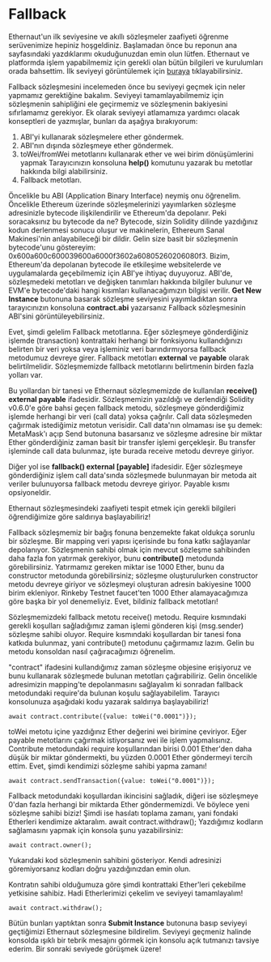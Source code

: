 # Fallback
Ethernaut'un ilk seviyesine ve akıllı sözleşmeler zaafiyeti öğrenme serüvenimize hepiniz hoşgeldiniz. Başlamadan önce bu reponun ana sayfasındaki yazdıklarımı okuduğunuzdan emin olun lütfen. Ethernaut ve platformda işlem yapabilmemiz için gerekli olan bütün bilgileri ve kurulumları orada bahsettim. İlk seviyeyi görüntülemek için [buraya](https://ethernaut.openzeppelin.com/level/0x9CB391dbcD447E645D6Cb55dE6ca23164130D008) tıklayabilirsiniz.

Fallback sözleşmesini incelemeden önce bu seviyeyi geçmek için neler yapmamız gerektiğine bakalım. Seviyeyi tamamlayabilmemiz için sözleşmenin sahipliğini ele geçirmemiz ve sözleşmenin bakiyesini sıfırlamamız gerekiyor. Ek olarak seviyeyi atlamamıza yardımcı olacak konseptleri de yazmışlar, bunları da aşağıya bırakıyorum:

 1. ABI'yi kullanarak sözleşmelere ether göndermek.
 2. ABI'nın dışında sözleşmeye ether göndermek.
 3. toWei/fromWei metotlarını kullanarak ether ve wei birim dönüşümlerini yapmak Tarayıcınızın konsoluna **help()** komutunu yazarak bu metotlar hakkında bilgi alabilirsiniz.
 4. Fallback metotları.

Öncelikle bu ABI (Application Binary Interface) neymiş onu öğrenelim. Öncelikle Ethereum üzerinde sözleşmelerinizi yayımlarken sözleşme adresinizle bytecode ilişkilendirilir ve Ethereum'da depolanır. Peki soracaksınız bu bytecode da ne? Bytecode, sizin Solidity dilinde yazdığınız kodun derlenmesi sonucu oluşur ve makinelerin, Ethereum Sanal Makinesi'nin anlayabileceği bir dildir. Gelin size basit bir sözleşmenin bytecode'unu göstereyim: 0x600a600c600039600a6000f3602a60805260206080f3. Bizim, Ethereum'da depolanan bytecode ile etkileşime websitelerde ve uygulamalarda geçebilmemiz için ABI'ye ihtiyaç duyuyoruz. ABI'de, sözleşmedeki metotları ve değişken tanımları hakkında bilgiler bulunur ve EVM'e bytecode'daki hangi kısımları kullanacağımızın bilgisi verilir. **Get New Instance** butonuna basarak sözleşme seviyesini yayımladıktan sonra tarayıcınızın konsoluna **contract.abi** yazarsanız Fallback sözleşmesinin ABI'sini görüntüleyebilirsiniz.

Evet, şimdi gelelim Fallback metotlarına. Eğer sözleşmeye gönderdiğiniz işlemde (transaction) kontrattaki herhangi bir fonksiyonu kullandığınızı belirten bir veri yoksa veya işleminiz veri barındırmıyorsa fallback metodumuz devreye girer. Fallback metotları **external** ve **payable** olarak belirtilmelidir. Sözleşmemizde fallback metotlarını belirtmenin birden fazla yolları var.

Bu yollardan bir tanesi ve Ethernaut sözleşmemizde de kullanılan **receive() external payable** ifadesidir. Sözleşmemizin yazıldığı ve derlendiği Solidity v0.6.0'e göre bahsi geçen fallback metodu, sözleşmeye gönderdiğimiz işlemde herhangi bir veri (call data) yoksa çağrılır. Call data sözleşmeden çağırmak istediğimiz metotun verisidir. Call data'nın olmaması ise şu demek: MetaMask'ı açıp Send butonuna basarsanız ve sözleşme adresine bir miktar Ether gönderdiğiniz zaman basit bir transfer işlemi gerçekleşir. Bu transfer işleminde call data bulunmaz, işte burada receive metodu devreye giriyor.

Diğer yol ise **fallback() external [payable]** ifadesidir. Eğer sözleşmeye gönderdiğiniz işlem call data'sında sözleşmede bulunmayan bir metoda ait veriler bulunuyorsa fallback metodu devreye giriyor. Payable kısmı opsiyoneldir.

Ethernaut sözleşmesindeki zaafiyeti tespit etmek için gerekli bilgileri öğrendiğimize göre saldırıya başlayabiliriz!

Fallback sözleşmemiz bir bağış fonuna benzemekte fakat oldukça sorunlu bir sözleşme. Bir mapping veri yapısı içerisinde bu fona katkı sağlayanlar depolanıyor. Sözleşmenin sahibi olmak için mevcut sözleşme sahibinden daha fazla fon yatırmak gerekiyor, bunu **contribute()** metodunda görebilirsiniz. Yatırmamız gereken miktar ise 1000 Ether, bunu da constructor metodunda görebilirsiniz; sözleşme oluşturulurken constructor metodu devreye giriyor ve sözleşmeyi oluşturan adresin bakiyesine 1000 birim ekleniyor. Rinkeby Testnet faucet'ten 1000 Ether alamayacağımıza göre başka bir yol denemeliyiz. Evet, bildiniz fallback metotları!

Sözleşmemizdeki fallback metotu receive() metodu. Require kısmındaki gerekli koşulları sağladığımız zaman işlemi gönderen kişi (msg.sender) sözleşme sahibi oluyor. Require kısmındaki koşullardan bir tanesi fona katkıda bulunmaz, yani contribute() metodunu çağırmamız lazım. Gelin bu metodu konsoldan nasıl çağıracağımızı öğrenelim.

"contract" ifadesini kullandığımız zaman sözleşme objesine erişiyoruz ve bunu kullanarak sözleşmede bulunan metotları çağırabiliriz. Gelin öncelikle adresimizin mapping'te depolanmasını sağlayalım ki sonradan fallback metodundaki require'da bulunan koşulu sağlayabilelim. Tarayıcı konsolunuza aşağıdaki kodu yazarak saldırıya başlayabiliriz!

    await contract.contribute({value: toWei("0.0001")});
toWei metotu içine yazdığınız Ether değerini wei birimine çeviriyor. Eğer payable metotlarını çağırmak istiyorsanız wei ile işlem yapmalısınız. Contribute metodundaki require koşullarından birisi 0.001 Ether'den daha düşük bir miktar göndermekti, bu yüzden 0.0001 Ether göndermeyi tercih ettim. Evet, şimdi kendimizi sözleşme sahibi yapma zamanı!

    await contract.sendTransaction({value: toWei("0.0001")});

Fallback metodundaki koşullardan ikincisini sağladık, diğeri ise sözleşmeye 0'dan fazla herhangi bir miktarda Ether göndermemizdi. Ve böylece yeni sözleşme sahibi biziz! Şimdi ise hasılatı toplama zamanı, yani fondaki Etherleri kendimize aktaralım.
    await contract.withdraw();
Yazdığımız kodların sağlamasını yapmak için konsola şunu yazabilirsiniz:

    await contract.owner();

Yukarıdaki kod sözleşmenin sahibini gösteriyor. Kendi adresinizi göremiyorsanız kodları doğru yazdığınızdan emin olun.

Kontratın sahibi olduğumuza göre şimdi kontrattaki Ether'leri çekebilme yetkisine sahibiz. Hadi Etherlerimizi çekelim ve seviyeyi tamamlayalım!

    await contract.withdraw();

Bütün bunları yaptıktan sonra **Submit Instance** butonuna basıp seviyeyi geçtiğimizi Ethernaut sözleşmesine bildirelim. Seviyeyi geçmeniz halinde konsolda ışıklı bir tebrik mesajını görmek için konsolu açık tutmanızı tavsiye ederim. Bir sonraki seviyede görüşmek üzere!
